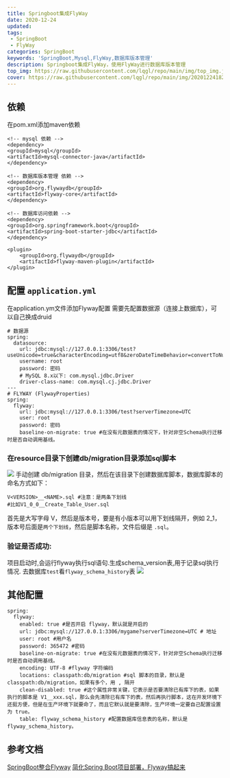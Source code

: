 ```yaml
---
title: Springboot集成FlyWay
date: 2020-12-24
updated:
tags:
 - SpringBoot
 - FlyWay
categories: SpringBoot
keywords: 'SpringBoot,Mysql,FlyWay,数据库版本管理'
description: Springboot集成FlyWay，使用FlyWay进行数据库版本管理
top_img: https://raw.githubusercontent.com/lqgl/repo/main/img/top_img.jpg
cover: https://raw.githubusercontent.com/lqgl/repo/main/img/20201224182958.png
---
```

## 依赖
在pom.xml添加maven依赖
```
<!-- mysql 依赖 -->
<dependency>
<groupId>mysql</groupId>
<artifactId>mysql-connector-java</artifactId>
</dependency>

<!-- 数据库版本管理 依赖 -->
<dependency>
<groupId>org.flywaydb</groupId>
<artifactId>flyway-core</artifactId>
</dependency>

<!-- 数据库访问依赖 -->
<dependency>
<groupId>org.springframework.boot</groupId>
<artifactId>spring-boot-starter-jdbc</artifactId>
</dependency>
```
```
<plugin>
    <groupId>org.flywaydb</groupId>
    <artifactId>flyway-maven-plugin</artifactId>
</plugin>
```
## 配置 `application.yml`
在application.ym文件添加Flyway配置
需要先配置数据源（连接上数据库），可以自己换成druid

```
# 数据源
spring:
  datasource:
    url: jdbc:mysql://127.0.0.1:3306/test?useUnicode=true&characterEncoding=utf8&zeroDateTimeBehavior=convertToNull&allowMultiQueries=true&serverTimezone=PRC&useSSL=false
    username: root
    password: 密码
    # MySQL 8.x以下: com.mysql.jdbc.Driver
    driver-class-name: com.mysql.cj.jdbc.Driver
---
# FLYWAY (FlywayProperties)
spring:
  flyway:
    url: jdbc:mysql://127.0.0.1:3306/test?serverTimezone=UTC
    user: root
    password: 密码
    baseline-on-migrate: true #在没有元数据表的情况下，针对非空Schema执行迁移时是否自动调用基线。
```
### 在resource目录下创建db/migration目录添加sql脚本
![](https://raw.githubusercontent.com/lqgl/repo/main/img/20201224132145.png)
手动创建 db/migration 目录，然后在该目录下创建数据库脚本，数据库脚本的命名方式如下：

```
V<VERSION>__<NAME>.sql #注意：是两条下划线
#比如V1_0_0__Create_Table_User.sql
```
首先是大写字母 V，然后是版本号，要是有小版本可以用下划线隔开，例如 2_1，版本号后面是`两个下划线`，然后是脚本名称，文件后缀是 `.sql`。
### 验证是否成功:
项目启动时,会运行flyway执行sql语句.生成schema_version表,用于记录sql执行情况.
去数据库`test`看`flyway_schema_history`表
![](https://raw.githubusercontent.com/lqgl/repo/main/img/20201224132524.png)

## 其他配置
```
spring:
  flyway:
    enabled: true #是否开启 flyway，默认就是开启的
    url: jdbc:mysql://127.0.0.1:3306/mygame?serverTimezone=UTC # 地址
    user: root #用户名
    password: 365472 #密码
    baseline-on-migrate: true #在没有元数据表的情况下，针对非空Schema执行迁移时是否自动调用基线。
    encoding: UTF-8 #flyway 字符编码
    locations: classpath:db/migration #sql 脚本的目录，默认是 classpath:db/migration，如果有多个，用 , 隔开
    clean-disabled: true #这个属性非常关键，它表示是否要清除已有库下的表，如果执行的脚本是 V1__xxx.sql，那么会先清除已有库下的表，然后再执行脚本，这在开发环境下还挺方便，但是在生产环境下就要命了，而且它默认就是要清除，生产环境一定要自己配置设置为 true。
    table: flyway_schema_history #配置数据库信息表的名称，默认是 flyway_schema_history。
```

## 参考文档
[SpringBoot整合Flyway](https://blog.csdn.net/qq_41402200/article/details/89247317)
[简化Spring Boot项目部署，Flyway搞起来](https://baijiahao.baidu.com/s?id=1659024978275677262&wfr=spider&for=pc)